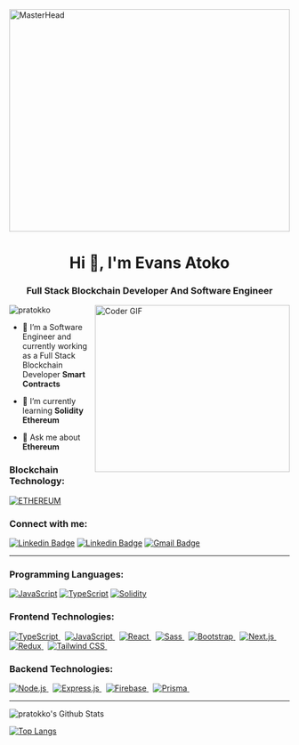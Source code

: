 <img src="https://1734811051.rsc.cdn77.org/data/images/full/381587/how-to-get-started-with-smart-contract-development.png" alt="MasterHead" width="100%" height="400">

<h1 align="center">Hi 👋, I'm Evans  Atoko</h1>
<h3 align="center">Full Stack Blockchain Developer And Software Engineer</h3>

<img align="right" alt="Coder GIF" height="300" width="350" src="https://images.squarespace-cdn.com/content/v1/5769fc401b631bab1addb2ab/1541580611624-TE64QGKRJG8SWAIUS7NS/ke17ZwdGBToddI8pDm48kPoswlzjSVMM-SxOp7CV59BZw-zPPgdn4jUwVcJE1ZvWQUxwkmyExglNqGp0IvTJZamWLI2zvYWH8K3-s_4yszcp2ryTI0HqTOaaUohrI8PI6FXy8c9PWtBlqAVlUS5izpdcIXDZqDYvprRqZ29Pw0o/coding-freak.gif">



<p align="left"> <img src="https://komarev.com/ghpvc/?username=pratokko&label=Profile%20views&color=0e75b6&style=flat" alt="pratokko" /> </p>

- 🔭 I’m a Software Engineer and currently working as a Full Stack Blockchain Developer **Smart Contracts**

- 🌱 I’m currently learning **Solidity Ethereum**

- 💬 Ask me about **Ethereum**

<h3 align="left">Blockchain Technology:</h3>

[![ETHEREUM](https://img.shields.io/badge/ETHEREUM-3C3C3D?style=flat-square&logo=ethereum&logoColor=FFFFFF&link=https://github.com/pratokko/)](https://github.com/pratokko/)



<h3 align="left">Connect with me:</h3>


[![Linkedin Badge](https://img.shields.io/badge/-LinkedIn-blue?style=flat-square&logo=Linkedin&logoColor=white&link=https://www.linkedin.com/in/eatokko/)](https://www.linkedin.com/in/eatokko/)
[![Linkedin Badge](https://img.shields.io/badge/-Twitter-blue?style=flat-square&logo=Twitter&logoColor=white&link=https://www.twitter.com/eatokko/)](https://www.twitter.com/eatokko/)
[![Gmail Badge](https://img.shields.io/badge/-Gmail-c14438?style=flat-square&logo=Gmail&logoColor=white&link=mailto:pratokko1@gmail.com)](mailto:pratokko1@gmail.com)


<hr />
<h3 align="left"> Programming Languages:</h3>

[![JavaScript](https://img.shields.io/badge/-JAVASCRIPT-gray?style=flat-square&logo=javascript&labelPadding=5&link=https://github.com/pratokko/)](https://github.com/pratokko/)
[![TypeScript](https://img.shields.io/badge/-TYPESCRIPT-007ACC?style=flat-square&logo=typescript&logoColor=white&link=https://github.com/pratokko/)](https://github.com/pratokko/)
[![Solidity](https://img.shields.io/badge/-SOLIDITY-white?style=flat-square&logo=solidity&logoColor=black&labelPadding=10&logoWidth=30&logoHeight=30&logoOffset=-1&link=https://github.com/pratokko/)](https://github.com/pratokko/)

<h3 align="left"> Frontend Technologies:</h3>

<p align="left">
 <a href="https://www.typescriptlang.org/" target="_blank">
  <img src="https://img.shields.io/badge/-TYPESCRIPT-3178C6?style=flat-square&logo=typescript&logoColor=FFFFFF" alt="TypeScript">
</a>&nbsp;

  <a href="https://www.javascript.com/" target="_blank">
    <img src="https://img.shields.io/badge/-JAVASCRIPT-F7DF1E?style=flat-square&logo=javascript&logoColor=000000&labelColor=F7DF1E" alt="JavaScript">
  </a>&nbsp
 
  <a href="https://reactjs.org/" target="_blank">
    <img src="https://img.shields.io/badge/-REACT-61DAFB?style=flat-square&logo=react&logoColor=000000&labelColor=61DAFB" alt="React">
  </a>&nbsp
  <a href="https://sass-lang.com" target="_blank">
    <img src="https://img.shields.io/badge/-SASS-CC6699?style=flat-square&logo=sass&logoColor=ffffff" alt="Sass">
  </a>&nbsp
  <a href="https://getbootstrap.com" target="_blank">
    <img src="https://img.shields.io/badge/-BOOTSTRAP-7952B3?style=flat-square&logo=bootstrap&logoColor=ffffff" alt="Bootstrap">
  </a>&nbsp
  <a href="https://nextjs.org" target="_blank">
    <img src="https://img.shields.io/badge/-NEXT.JS-000000?style=flat-square&logo=next.js&logoColor=ffffff" alt="Next.js">
  </a>&nbsp
  <a href="https://redux.js.org" target="_blank">
    <img src="https://img.shields.io/badge/-REDUX-764ABC?style=flat-square&logo=redux&logoColor=ffffff" alt="Redux">
  </a>&nbsp
  <a href="https://tailwindcss.com" target="_blank">
    <img src="https://img.shields.io/badge/-TAILWIND-38B2AC?style=flat-square&logo=tailwind-css&logoColor=ffffff" alt="Tailwind CSS">
  </a>&nbsp
</p>


<h3 align="left">Backend Technologies:</h3>
<p align="left">
  <a href="https://nodejs.org" target="_blank">
    <img src="https://img.shields.io/badge/-NODE.js-339933?style=flat-square&logo=node.js&logoColor=ffffff" alt="Node.js">
  </a>&nbsp
 <a href="https://expressjs.com" target="_blank">
  <img src="https://img.shields.io/badge/EXPRESS.js-404D59?style=flat-square&logo=express&logoColor=white" alt="Express.js">
</a>&nbsp

  <a href="https://firebase.google.com/" target="_blank">
    <img src="https://img.shields.io/badge/-FIREBASE-FFCA28?style=flat-square&logo=firebase&logoColor=000000" alt="Firebase">
  </a>&nbsp
 <a href="https://www.prisma.io/" target="_blank">
    <img src="https://img.shields.io/badge/-PRISMA-6B46C1?style=flat-square&logo=prisma&logoColor=ffffff" alt="Prisma">
</a>&nbsp

</p>

<hr />

<img align="center" src="https://github-readme-stats.vercel.app/api?username=pratokko&include_all_commits=true&count_private=true&show_icons=true&line_height=20&title_color=7A7ADB&icon_color=2234AE&text_color=D3D3D3&bg_color=0,000000,130F40" alt="pratokko's Github Stats">

</br>

[![Top Langs](https://github-readme-stats.vercel.app/api/top-langs/?username=pratokko&layout=compact&text_color=daf7dc&bg_color=151515)](https://github.com/pratokko/github-readme-stats)
